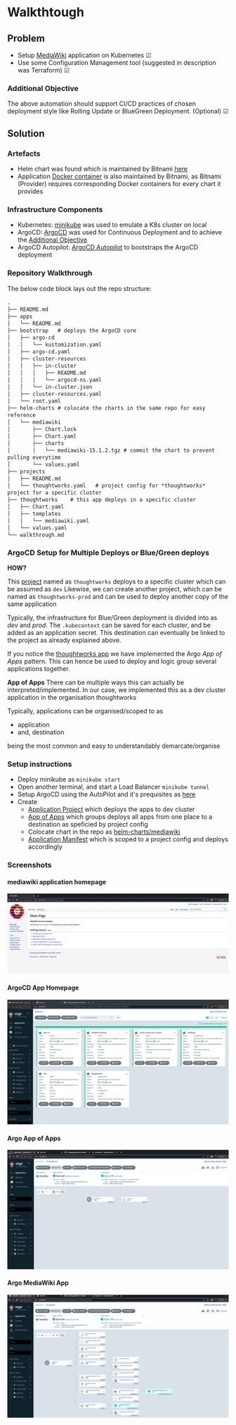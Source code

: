 # Walkthtough

## Problem

- Setup [MediaWiki](https://www.mediawiki.org/wiki/MediaWiki) application on Kubernetes &#9745; 
- Use some Configuration Management tool (suggested in description was Terraform) &#9745;

### Additional Objective
The above automation should support CI/CD practices of chosen deployment style like Rolling Update or BlueGreen Deployment. (Optional) &#9745;

## Solution

### Artefacts

- Helm chart was found which is maintained by Bitnami [here](https://github.com/bitnami/charts/tree/main/bitnami/mediawiki)
- Application [Docker container](https://github.com/bitnami/containers/blob/main/bitnami/mediawiki) is also maintained by Bitnami, as Bitnami (Provider) requires corresponding Docker containers for every chart it provides

### Infrastructure Components

- Kubernetes: [minikube](https://minikube.sigs.k8s.io/) was used to emulate a K8s cluster on local
- ArgoCD: [ArgoCD](https://argo-cd.readthedocs.io/en/stable/) was used for Continuous Deployment and to achieve the [Additional Objective](#additional-objective)
- ArgoCD Autopilot: [ArgoCD Autopilot](https://argocd-autopilot.readthedocs.io/en/stable/) to bootstraps the ArgoCD deployment

### Repository Walkthrough

The below code block lays out the repo structure:

```
.
├── README.md
├── apps
│   └── README.md
├── bootstrap   # deploys the ArgoCD core
│   ├── argo-cd
│   │   └── kustomization.yaml
│   ├── argo-cd.yaml
│   ├── cluster-resources
│   │   ├── in-cluster
│   │   │   ├── README.md
│   │   │   └── argocd-ns.yaml
│   │   └── in-cluster.json
│   ├── cluster-resources.yaml
│   └── root.yaml
├── helm-charts # colocate the charts in the same repo for easy reference
│   └── mediawiki
│       ├── Chart.lock
│       ├── Chart.yaml
│       ├── charts
│       │   └── mediawiki-15.1.2.tgz # commit the chart to prevent pulling everytime
│       └── values.yaml
├── projects
│   ├── README.md
│   └── thoughtworks.yaml   # project config for *thoughtworks* project for a specific cluster
├── thoughtworks    # this app deploys in a specific cluster
│   ├── Chart.yaml
│   ├── templates
│   │   └── mediawiki.yaml
│   └── values.yaml
└── walkthrough.md

```

### ArgoCD Setup for Multiple Deploys or Blue/Green deploys

**HOW?**

This [project](/projects/thoughtworks.yaml) named as `thoughtworks` deploys to a specific cluster which can be assumed as `dev`
Likewise, we can create another project, which can be named as `thoughtworks-prod` and can be used to deploy another copy of the same application

Typically, the infrastructure for Blue/Green deployment is divided into as *dev* and *prod*. The `.kubecontext` can be saved for each cluster, and be added as an application secret. This destination can eventually be linked to the project as already explained above.

If you notice the [thoughtworks app](/thoughtworks/) we have implemented the Argo *App of Apps* pattern. This can hence be used to deploy and logic group several applications together.

**App of Apps**
There can be multiple ways this can actually be interpreted/implemented. In our case, we implemented this as a dev cluster application in the organisation thoughtworks

Typically, applications can be organised/scoped to as
- application
- and, destination 

being the most common and easy to understandably demarcate/organise

### Setup instructions

- Deploy minikube as ```minikube start```
- Open another terminal, and start a Load Balancer ```minikube tunnel```
- Setup ArgoCD using the AutoPilot and it's prequisites as [here](https://argocd-autopilot.readthedocs.io/en/stable/Getting-Started/)
- Create
    - [Application Project](/projects/thoughtworks.yaml) which deploys the apps to dev cluster
    - [App of Apps](/thoughtworks/) which groups deploys all apps from one place to a destination as speficied by project config
    - Colocate chart in the repo as [helm-charts/mediawiki](/helm-charts/mediawiki/)
    - [Application Manifest](/thoughtworks/templates/mediawiki.yaml) which is scoped to a project config and deploys accordingly

### Screenshots

#### mediawiki application homepage

![mediawiki_homepage](/.media/mediawiki_homepage.png)

#### ArgoCD App Homepage

![argo_app_homepage](/.media/argo_app_homepage.png)

#### Argo App of Apps

![app_of_apps](/.media/app_of_apps.png)

#### Argo MediaWiki App 

![app](/.media/app.png)
